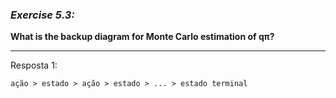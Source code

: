 ### *Exercise 5.3:*

**What is the backup diagram for Monte Carlo estimation of qπ?**

---
Resposta 1:

```
ação > estado > ação > estado > ... > estado terminal
```
